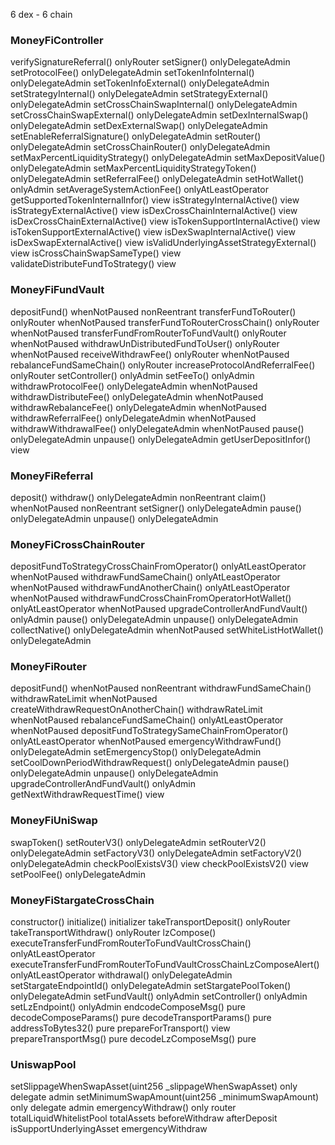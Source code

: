 6 dex - 6 chain

### MoneyFiController
verifySignatureReferral() onlyRouter
setSigner() onlyDelegateAdmin
setProtocolFee() onlyDelegateAdmin
setTokenInfoInternal() onlyDelegateAdmin
setTokenInfoExternal() onlyDelegateAdmin
setStrategyInternal() onlyDelegateAdmin
setStrategyExternal() onlyDelegateAdmin
setCrossChainSwapInternal() onlyDelegateAdmin
setCrossChainSwapExternal() onlyDelegateAdmin
setDexInternalSwap() onlyDelegateAdmin
setDexExternalSwap() onlyDelegateAdmin
setEnableReferralSignature() onlyDelegateAdmin
setRouter() onlyDelegateAdmin
setCrossChainRouter() onlyDelegateAdmin
setMaxPercentLiquidityStrategy() onlyDelegateAdmin
setMaxDepositValue() onlyDelegateAdmin
setMaxPercentLiquidityStrategyToken() onlyDelegateAdmin
setReferralFee() onlyDelegateAdmin
setHotWallet() onlyAdmin
setAverageSystemActionFee() onlyAtLeastOperator
getSupportedTokenInternalInfor() view
isStrategyInternalActive() view
isStrategyExternalActive() view
isDexCrossChainInternalActive() view
isDexCrossChainExternalActive() view
isTokenSupportInternalActive() view
isTokenSupportExternalActive() view
isDexSwapInternalActive() view
isDexSwapExternalActive() view
isValidUnderlyingAssetStrategyExternal() view
isCrossChainSwapSameType() view
validateDistributeFundToStrategy() view

### MoneyFiFundVault
depositFund() whenNotPaused nonReentrant
transferFundToRouter() onlyRouter whenNotPaused
transferFundToRouterCrossChain() onlyRouter whenNotPaused
transferFundFromRouterToFundVault() onlyRouter whenNotPaused
withdrawUnDistributedFundToUser() onlyRouter whenNotPaused
receiveWithdrawFee() onlyRouter whenNotPaused
rebalanceFundSameChain() onlyRouter
increaseProtocolAndReferralFee() onlyRouter
setController() onlyAdmin
setFeeTo() onlyAdmin
withdrawProtocolFee() onlyDelegateAdmin whenNotPaused
withdrawDistributeFee() onlyDelegateAdmin whenNotPaused
withdrawRebalanceFee() onlyDelegateAdmin whenNotPaused
withdrawReferralFee() onlyDelegateAdmin whenNotPaused
withdrawWithdrawalFee() onlyDelegateAdmin whenNotPaused
pause() onlyDelegateAdmin
unpause() onlyDelegateAdmin
getUserDepositInfor() view
### MoneyFiReferral
deposit()
withdraw() onlyDelegateAdmin nonReentrant
claim() whenNotPaused nonReentrant
setSigner() onlyDelegateAdmin
pause() onlyDelegateAdmin
unpause() onlyDelegateAdmin
### MoneyFiCrossChainRouter
depositFundToStrategyCrossChainFromOperator() onlyAtLeastOperator whenNotPaused
withdrawFundSameChain() onlyAtLeastOperator whenNotPaused
withdrawFundAnotherChain() onlyAtLeastOperator whenNotPaused
withdrawFundCrossChainFromOperatorHotWallet() onlyAtLeastOperator whenNotPaused
upgradeControllerAndFundVault() onlyAdmin
pause() onlyDelegateAdmin
unpause() onlyDelegateAdmin
collectNative() onlyDelegateAdmin whenNotPaused
setWhiteListHotWallet() onlyDelegateAdmin
### MoneyFiRouter
depositFund() whenNotPaused nonReentrant
withdrawFundSameChain() withdrawRateLimit whenNotPaused
createWithdrawRequestOnAnotherChain() withdrawRateLimit whenNotPaused
rebalanceFundSameChain() onlyAtLeastOperator whenNotPaused
depositFundToStrategySameChainFromOperator() onlyAtLeastOperator whenNotPaused
emergencyWithdrawFund() onlyDelegateAdmin
setEmergencyStop() onlyDelegateAdmin
setCoolDownPeriodWithdrawRequest() onlyDelegateAdmin
pause() onlyDelegateAdmin
unpause() onlyDelegateAdmin
upgradeControllerAndFundVault() onlyAdmin
getNextWithdrawRequestTime() view
### MoneyFiUniSwap
swapToken()
setRouterV3() onlyDelegateAdmin
setRouterV2() onlyDelegateAdmin
setFactoryV3() onlyDelegateAdmin
setFactoryV2() onlyDelegateAdmin
checkPoolExistsV3() view
checkPoolExistsV2() view
setPoolFee() onlyDelegateAdmin
### MoneyFiStargateCrossChain
constructor()
initialize() initializer
takeTransportDeposit() onlyRouter
takeTransportWithdraw() onlyRouter
lzCompose()
executeTransferFundFromRouterToFundVaultCrossChain() onlyAtLeastOperator
executeTransferFundFromRouterToFundVaultCrossChainLzComposeAlert() onlyAtLeastOperator
withdrawal() onlyDelegateAdmin
setStargateEndpointId() onlyDelegateAdmin
setStargatePoolToken() onlyDelegateAdmin
setFundVault() onlyAdmin
setController() onlyAdmin
setLzEndpoint() onlyAdmin
endcodeComposeMsg() pure
decodeComposeParams() pure
decodeTransportParams() pure
addressToBytes32() pure
prepareForTransport() view
prepareTransportMsg() pure
decodeLzComposeMsg() pure
### UniswapPool
setSlippageWhenSwapAsset(uint256 _slippageWhenSwapAsset) only delegate admin
setMinimumSwapAmount(uint256 _minimumSwapAmount) only delegate admin
emergencyWithdraw() only router
totalLiquidWhitelistPool
totalAssets
beforeWithdraw
afterDeposit
isSupportUnderlyingAsset
emergencyWithdraw